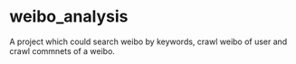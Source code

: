 # weibo_analysis
A project which could search weibo by keywords, crawl weibo of user and crawl commnets of a weibo.
